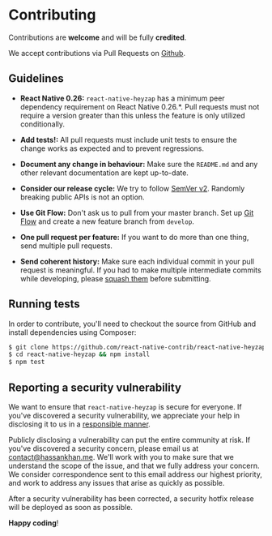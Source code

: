 # Contributing

Contributions are **welcome** and will be fully **credited**.

We accept contributions via Pull Requests on [Github](https://github.com/react-native-contrib/react-native-heyzap).

## Guidelines

- **React Native 0.26:** `react-native-heyzap` has a minimum peer dependency requirement on React Native 0.26.*. Pull requests must not require a version greater than this unless the feature is only utilized conditionally.

- **Add tests!:** All pull requests must include unit tests to ensure the change works as expected and to prevent regressions.

- **Document any change in behaviour:** Make sure the `README.md` and any other relevant documentation are kept up-to-date.

- **Consider our release cycle:** We try to follow [SemVer v2](http://semver.org/). Randomly breaking public APIs is not an option.

- **Use Git Flow:** Don't ask us to pull from your master branch. Set up [Git Flow](http://nvie.com/posts/a-successful-git-branching-model/) and create a new feature branch from `develop`.

- **One pull request per feature:** If you want to do more than one thing, send multiple pull requests.

- **Send coherent history:** Make sure each individual commit in your pull request is meaningful. If you had to make multiple intermediate commits while developing, please [squash them](http://www.git-scm.com/book/en/v2/Git-Tools-Rewriting-History#Changing-Multiple-Commit-Messages) before submitting.


## Running tests

In order to contribute, you'll need to checkout the source from GitHub and install dependencies using Composer:

``` bash
$ git clone https://github.com/react-native-contrib/react-native-heyzap.git
$ cd react-native-heyzap && npm install
$ npm test
```

## Reporting a security vulnerability

We want to ensure that `react-native-heyzap` is secure for everyone. If you've discovered a security vulnerability, we appreciate your help in disclosing it to us in a [responsible manner](http://en.wikipedia.org/wiki/Responsible_disclosure).

Publicly disclosing a vulnerability can put the entire community at risk. If you've discovered a security concern, please email us at contact@hassankhan.me. We'll work with you to make sure that we understand the scope of the issue, and that we fully address your concern. We consider correspondence sent to this email address our highest priority, and work to address any issues that arise as quickly as possible.

After a security vulnerability has been corrected, a security hotfix release will be deployed as soon as possible.


**Happy coding**!
